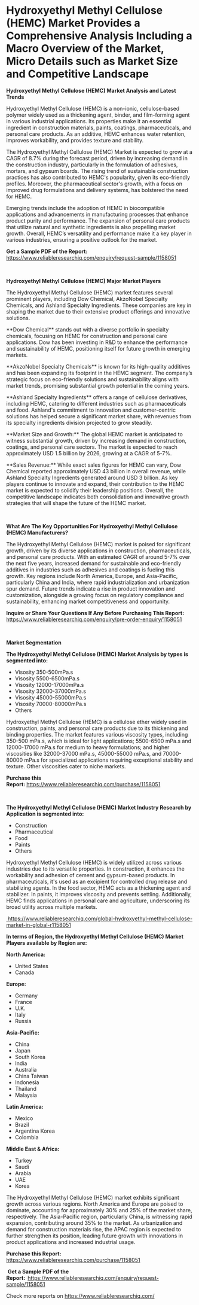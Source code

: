 <p><h1>Hydroxyethyl Methyl Cellulose (HEMC) Market Provides a Comprehensive Analysis Including a Macro Overview of the Market, Micro Details such as Market Size and Competitive Landscape</h1></p><p><strong>Hydroxyethyl Methyl Cellulose (HEMC) Market Analysis and Latest Trends</strong></p>
<p><p>Hydroxyethyl Methyl Cellulose (HEMC) is a non-ionic, cellulose-based polymer widely used as a thickening agent, binder, and film-forming agent in various industrial applications. Its properties make it an essential ingredient in construction materials, paints, coatings, pharmaceuticals, and personal care products. As an additive, HEMC enhances water retention, improves workability, and provides texture and stability.</p><p>The Hydroxyethyl Methyl Cellulose (HEMC) Market is expected to grow at a CAGR of 8.7% during the forecast period, driven by increasing demand in the construction industry, particularly in the formulation of adhesives, mortars, and gypsum boards. The rising trend of sustainable construction practices has also contributed to HEMC's popularity, given its eco-friendly profiles. Moreover, the pharmaceutical sector's growth, with a focus on improved drug formulations and delivery systems, has bolstered the need for HEMC.</p><p>Emerging trends include the adoption of HEMC in biocompatible applications and advancements in manufacturing processes that enhance product purity and performance. The expansion of personal care products that utilize natural and synthetic ingredients is also propelling market growth. Overall, HEMC’s versatility and performance make it a key player in various industries, ensuring a positive outlook for the market.</p></p>
<p><strong>Get a Sample PDF of the Report:&nbsp;</strong> <a href="https://www.reliableresearchiq.com/enquiry/request-sample/1158051?utm_campaign=2257&utm_medium=2&utm_source=Github&utm_content=ia&utm_term=01022025&utm_id=hydroxyethyl-methyl-cellulose-hemc">https://www.reliableresearchiq.com/enquiry/request-sample/1158051</a></p>
<p>&nbsp;</p>
<p><strong>Hydroxyethyl Methyl Cellulose (HEMC) Major Market Players</strong></p>
<p><p>The Hydroxyethyl Methyl Cellulose (HEMC) market features several prominent players, including Dow Chemical, AkzoNobel Specialty Chemicals, and Ashland Specialty Ingredients. These companies are key in shaping the market due to their extensive product offerings and innovative solutions.</p><p>**Dow Chemical** stands out with a diverse portfolio in specialty chemicals, focusing on HEMC for construction and personal care applications. Dow has been investing in R&D to enhance the performance and sustainability of HEMC, positioning itself for future growth in emerging markets.</p><p>**AkzoNobel Specialty Chemicals** is known for its high-quality additives and has been expanding its footprint in the HEMC segment. The company’s strategic focus on eco-friendly solutions and sustainability aligns with market trends, promising substantial growth potential in the coming years.</p><p>**Ashland Specialty Ingredients** offers a range of cellulose derivatives, including HEMC, catering to different industries such as pharmaceuticals and food. Ashland's commitment to innovation and customer-centric solutions has helped secure a significant market share, with revenues from its specialty ingredients division projected to grow steadily.</p><p>**Market Size and Growth:** The global HEMC market is anticipated to witness substantial growth, driven by increasing demand in construction, coatings, and personal care sectors. The market is expected to reach approximately USD 1.5 billion by 2026, growing at a CAGR of 5-7%.</p><p>**Sales Revenue:** While exact sales figures for HEMC can vary, Dow Chemical reported approximately USD 43 billion in overall revenue, while Ashland Specialty Ingredients generated around USD 3 billion. As key players continue to innovate and expand, their contribution to the HEMC market is expected to solidify their leadership positions. Overall, the competitive landscape indicates both consolidation and innovative growth strategies that will shape the future of the HEMC market.</p></p>
<p>&nbsp;</p>
<p><strong>What Are The Key Opportunities For Hydroxyethyl Methyl Cellulose (HEMC) Manufacturers?</strong></p>
<p><p>The Hydroxyethyl Methyl Cellulose (HEMC) market is poised for significant growth, driven by its diverse applications in construction, pharmaceuticals, and personal care products. With an estimated CAGR of around 5-7% over the next five years, increased demand for sustainable and eco-friendly additives in industries such as adhesives and coatings is fueling this growth. Key regions include North America, Europe, and Asia-Pacific, particularly China and India, where rapid industrialization and urbanization spur demand. Future trends indicate a rise in product innovation and customization, alongside a growing focus on regulatory compliance and sustainability, enhancing market competitiveness and opportunity.</p></p>
<p><strong>Inquire or Share Your Questions If Any Before Purchasing This Report:</strong> <a href="https://www.reliableresearchiq.com/enquiry/pre-order-enquiry/1158051?utm_campaign=2257&utm_medium=2&utm_source=Github&utm_content=ia&utm_term=01022025&utm_id=hydroxyethyl-methyl-cellulose-hemc">https://www.reliableresearchiq.com/enquiry/pre-order-enquiry/1158051</a></p>
<p>&nbsp;</p>
<p><strong>Market Segmentation</strong></p>
<p><strong>The Hydroxyethyl Methyl Cellulose (HEMC) Market Analysis by types is segmented into:</strong></p>
<p><ul><li>Visosity 350-500mPa.s</li><li>Visosity 5500-6500mPa.s</li><li>Visosity 12000-17000mPa.s</li><li>Visosity 32000-37000mPa.s</li><li>Visosity 45000-55000mPa.s</li><li>Visosity 70000-80000mPa.s</li><li>Others</li></ul></p>
<p><p>Hydroxyethyl Methyl Cellulose (HEMC) is a cellulose ether widely used in construction, paints, and personal care products due to its thickening and binding properties. The market features various viscosity types, including 350-500 mPa.s, which is ideal for light applications; 5500-6500 mPa.s and 12000-17000 mPa.s for medium to heavy formulations; and higher viscosities like 32000-37000 mPa.s, 45000-55000 mPa.s, and 70000-80000 mPa.s for specialized applications requiring exceptional stability and texture. Other viscosities cater to niche markets.</p></p>
<p><strong>Purchase this Report:&nbsp;</strong><a href="https://www.reliableresearchiq.com/purchase/1158051?utm_campaign=2257&utm_medium=2&utm_source=Github&utm_content=ia&utm_term=01022025&utm_id=hydroxyethyl-methyl-cellulose-hemc">https://www.reliableresearchiq.com/purchase/1158051</a></p>
<p>&nbsp;</p>
<p><strong>The Hydroxyethyl Methyl Cellulose (HEMC) Market Industry Research by Application is segmented into:</strong></p>
<p><ul><li>Construction</li><li>Pharmaceutical</li><li>Food</li><li>Paints</li><li>Others</li></ul></p>
<p><p>Hydroxyethyl Methyl Cellulose (HEMC) is widely utilized across various industries due to its versatile properties. In construction, it enhances the workability and adhesion of cement and gypsum-based products. In pharmaceuticals, it's used as an excipient for controlled drug release and stabilizing agents. In the food sector, HEMC acts as a thickening agent and stabilizer. In paints, it improves viscosity and prevents settling. Additionally, HEMC finds applications in personal care and agriculture, underscoring its broad utility across multiple markets.</p></p>
<p><a href="https://www.reliableresearchiq.com/global-hydroxyethyl-methyl-cellulose-market-in-global-r1158051?utm_campaign=2257&utm_medium=2&utm_source=Github&utm_content=ia&utm_term=01022025&utm_id=hydroxyethyl-methyl-cellulose-hemc">&nbsp;https://www.reliableresearchiq.com/global-hydroxyethyl-methyl-cellulose-market-in-global-r1158051</a></p>
<p><strong>In terms of Region, the Hydroxyethyl Methyl Cellulose (HEMC) Market Players available by Region are:</strong></p>
<p>
    <p> <strong> North America: </strong>
        <ul>
            <li>United States</li>
            <li>Canada</li>
        </ul>
        </p> 
    <p> <strong> Europe: </strong>
        <ul>
            <li>Germany</li>
            <li>France</li>
            <li>U.K.</li>
            <li>Italy</li>
            <li>Russia</li>
        </ul>
        </p> 
    <p> <strong> Asia-Pacific: </strong>
        <ul>
            <li>China</li>
            <li>Japan</li>
            <li>South Korea</li>
            <li>India</li>
            <li>Australia</li>
            <li>China Taiwan</li>
            <li>Indonesia</li>
            <li>Thailand</li>
            <li>Malaysia</li>
        </ul>
        </p> 
    <p> <strong> Latin America: </strong>
        <ul>
            <li>Mexico</li>
            <li>Brazil</li>
            <li>Argentina Korea</li>
            <li>Colombia</li>
        </ul>
        </p> 
    <p> <strong> Middle East & Africa: </strong>
        <ul>
            <li>Turkey</li>
            <li>Saudi</li>
            <li>Arabia</li>
            <li>UAE</li>
            <li>Korea</li>
        </ul>
    </p>
    </p>
<p><p>The Hydroxyethyl Methyl Cellulose (HEMC) market exhibits significant growth across various regions. North America and Europe are poised to dominate, accounting for approximately 30% and 25% of the market share, respectively. The Asia-Pacific region, particularly China, is witnessing rapid expansion, contributing around 35% to the market. As urbanization and demand for construction materials rise, the APAC region is expected to further strengthen its position, leading future growth with innovations in product applications and increased industrial usage.</p></p>
<p><strong>Purchase this Report: </strong><a href="https://www.reliableresearchiq.com/purchase/1158051?utm_campaign=2257&utm_medium=2&utm_source=Github&utm_content=ia&utm_term=01022025&utm_id=hydroxyethyl-methyl-cellulose-hemc">https://www.reliableresearchiq.com/purchase/1158051</a></p>
<p>&nbsp;<strong>Get a Sample PDF of the Report:&nbsp;&nbsp;</strong><a href="https://www.reliableresearchiq.com/enquiry/request-sample/1158051?utm_campaign=2257&utm_medium=2&utm_source=Github&utm_content=ia&utm_term=01022025&utm_id=hydroxyethyl-methyl-cellulose-hemc">https://www.reliableresearchiq.com/enquiry/request-sample/1158051</a></p>
<p><strong></strong></p>
<p>Check more reports on <a href="https://www.reliableresearchiq.com/?utm_campaign=2257&utm_medium=2&utm_source=Github&utm_content=ia&utm_term=01022025&utm_id=hydroxyethyl-methyl-cellulose-hemc">https://www.reliableresearchiq.com/</a></p>